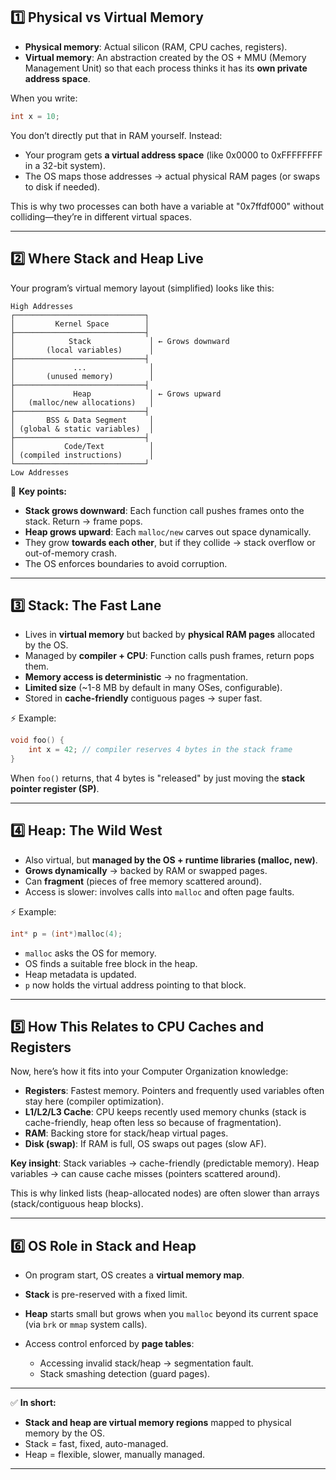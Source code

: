 ## 1️⃣ Physical vs Virtual Memory

* **Physical memory**: Actual silicon (RAM, CPU caches, registers).
* **Virtual memory**: An abstraction created by the OS + MMU (Memory Management Unit) so that each process thinks it has its **own private address space**.

When you write:

```cpp
int x = 10;
```

You don’t directly put that in RAM yourself. Instead:

* Your program gets **a virtual address space** (like 0x0000 to 0xFFFFFFFF in a 32-bit system).
* The OS maps those addresses → actual physical RAM pages (or swaps to disk if needed).

This is why two processes can both have a variable at "0x7ffdf000" without colliding—they’re in different virtual spaces.

---

## 2️⃣ Where Stack and Heap Live

Your program’s virtual memory layout (simplified) looks like this:

```
High Addresses
┌─────────────────────────────┐
│         Kernel Space        │
├─────────────────────────────┤
│            Stack             │ ← Grows downward
│       (local variables)      │
├─────────────────────────────┤
│             ...              │
│       (unused memory)        │
├─────────────────────────────┤
│             Heap             │ ← Grows upward
│   (malloc/new allocations)   │
├─────────────────────────────┤
│       BSS & Data Segment     │
│ (global & static variables)  │
├─────────────────────────────┤
│           Code/Text          │
│ (compiled instructions)      │
└─────────────────────────────┘
Low Addresses
```

📌 **Key points:**

* **Stack grows downward**: Each function call pushes frames onto the stack. Return → frame pops.
* **Heap grows upward**: Each `malloc/new` carves out space dynamically.
* They grow **towards each other**, but if they collide → stack overflow or out-of-memory crash.
* The OS enforces boundaries to avoid corruption.

---

## 3️⃣ Stack: The Fast Lane

* Lives in **virtual memory** but backed by **physical RAM pages** allocated by the OS.
* Managed by **compiler + CPU**: Function calls push frames, return pops them.
* **Memory access is deterministic** → no fragmentation.
* **Limited size** (\~1-8 MB by default in many OSes, configurable).
* Stored in **cache-friendly** contiguous pages → super fast.

⚡ Example:

```cpp
void foo() {
    int x = 42; // compiler reserves 4 bytes in the stack frame
}
```

When `foo()` returns, that 4 bytes is "released" by just moving the **stack pointer register (SP)**.

---

## 4️⃣ Heap: The Wild West

* Also virtual, but **managed by the OS + runtime libraries (malloc, new)**.
* **Grows dynamically** → backed by RAM or swapped pages.
* Can **fragment** (pieces of free memory scattered around).
* Access is slower: involves calls into `malloc` and often page faults.

⚡ Example:

```cpp
int* p = (int*)malloc(4);
```

* `malloc` asks the OS for memory.
* OS finds a suitable free block in the heap.
* Heap metadata is updated.
* `p` now holds the virtual address pointing to that block.

---

## 5️⃣ How This Relates to CPU Caches and Registers

Now, here’s how it fits into your Computer Organization knowledge:

* **Registers**: Fastest memory. Pointers and frequently used variables often stay here (compiler optimization).
* **L1/L2/L3 Cache**: CPU keeps recently used memory chunks (stack is cache-friendly, heap often less so because of fragmentation).
* **RAM**: Backing store for stack/heap virtual pages.
* **Disk (swap)**: If RAM is full, OS swaps out pages (slow AF).

**Key insight**:
Stack variables → cache-friendly (predictable memory).
Heap variables → can cause cache misses (pointers scattered around).

This is why linked lists (heap-allocated nodes) are often slower than arrays (stack/contiguous heap blocks).

---

## 6️⃣ OS Role in Stack and Heap

* On program start, OS creates a **virtual memory map**.
* **Stack** is pre-reserved with a fixed limit.
* **Heap** starts small but grows when you `malloc` beyond its current space (via `brk` or `mmap` system calls).
* Access control enforced by **page tables**:

  * Accessing invalid stack/heap → segmentation fault.
  * Stack smashing detection (guard pages).

---

✅ **In short:**

* **Stack and heap are virtual memory regions** mapped to physical memory by the OS.
* Stack = fast, fixed, auto-managed.
* Heap = flexible, slower, manually managed.

---